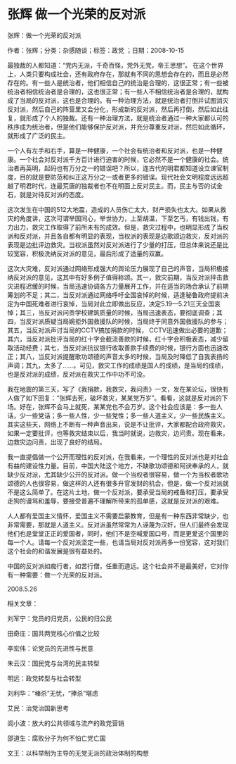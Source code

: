 # 张辉  做一个光荣的反对派    
    
张辉：做一个光荣的反对派    
作者：张辉；分类：杂感随谈；标签：政党 ；日期：2008-10-15    
最独裁的人都知道：“党内无派，千奇百怪，党外无党，帝王思想”。 在这个世界上，人类只要构成社会，还有政府存在，那就有不同的思想会存在的，而且是必然存在的。有一些人是统治者，他们相信自己的统治是合理的，这很正常；有一些被统治者相信统治者是合理的，这也很正常；有一些人不相信统治者是合理的，就构成了当局的反对派，这也是合理的。有一种治理方法，就是统治者打倒并试图消灭反对派，然后自己的阵营里又会分化，形成新的反对派，然后再打倒，然后如此往复，就形成了个人的独裁。还有一种治理方法，就是统治者通过一种大家都认可的秩序成为统治者，但是他们能够保护反对派，并充分尊重反对派，然后如此循环，就形成了广泛的民主。    
一个人有左手和右手，算是一种健康，一个社会有统治者和反对派，也是一种健康。一个社会对反对派千方百计进行迫害的时候，它必然不是一个健康的社会。统治者再英明，起码也有万分之一的错误吧？所以，连古代的明君都知道设立谏官制度，目的就是要防范和纠正这万分之一或者更多的错误。现代社会文明程度远远超越了明君时代，连最荒唐的独裁者也不在明面上反对民主。而，民主与否的试金石，就是对待反对派的态度。    
这次发生在中国的512大地震，造成的人员伤亡太大，财产损失也太大。如果从救灾的角度讲，这次可谓举国同心，举世协力，上至胡温，下至乞丐，有钱出钱，有力出力，救灾工作取得了前所未有的成效。但是，救灾过程中，也明显形成了当权派和反对派，并且各自都有明显的表现，当权派的表现是边歌颂边救灾，反对派的表现是边批评边救灾。当权派虽然对反对派进行了少量的打压，但总体来说还是比较宽容，积极洗纳反对派的意见，最后形成了适量的双赢。    
这次大灾难，反对派通过网络形成强大的舆论压力展现了自己的声音，当局积极接纳反对派的意见，这其中有好多例子值得称颂。其一，救灾前期，当反对派抨击救灾进程迟缓的时候，当局迅速协调各方力量展开工作，并在适当的场合承认了前期筹划的不足；其二，当反对派通过网络呼吁全国哀悼的时候，适逢秘鲁政府提前决定为中国死难者进行哀悼，当局对此立即做出反应，决定5.19—5.21三天全国哀悼；其三，当反对派问责学校建筑质量的时候，当局迅速表态，要彻底调查；其四，当反对派质疑当局婉拒外国救援队的时候，当局终于同意外国救援队的参与；其五，当反对派声讨当局的CCTV搞加捐款的时候， CCTV迅速做出必要的道歉；其六，当反对派批评当局的红十字会截流善款的时候，红十字会积极表态，减少留取活动经费；其七，当反对派抗议银行收取善款手续费的时候，银行方面也迅速改正；其八，当反对派提醒歌功颂德的声音太多的时候，当局及时降低了自我表扬的声调；其九，太多了……。可见，救灾工作的成绩是国人的成绩，是当局的成绩，也是反对派的成绩，反对派在救灾工作中功不可没。    
我在地震的第三天，写了《我捐款，我救灾，我问责》一文，发在某论坛，很快有人做了如下回复：“张辉去死，破坏救灾，某某党万岁”。看看，这就是反对派的下场。好在，张辉不会马上就死，某某党也不会万岁。这个社会应该是：多一些人话，少一些党话；多一些人性，少一些党性；多一些人道主义，少一些民族主义。其实这些天，网络上不断有一种声音出来，说是不让批评，大家都配合政府救灾，如果一定要批评，也等救灾结束以后，我当时就说，边救灾，边问责。现在看来，边救灾边问责，出现了良好的结局。    
我一直提倡做一个公开而理性的反对派，在我看来，一个理性的反对派也是对社会有益的建设性力量。目前，中国大陆这个地方，不缺歌功颂德和阿谀奉承的人，就缺少反对派，尤其缺少公开的反对派。做一个当权者很容易，做一个为当权者歌功颂德的人也很容易，做这样的人还有很多升官发财的机会，但是，做一个反对派就不是这么简单了。在这片土地，做一个反对派，要承受当局的戒备和打压，要承受走狗的谩骂和羞辱，要接受普遍不理解所带来的孤单感，这就是反对派的艰难。    
人人都有爱国主义情怀，爱国主义不需要启蒙教育，但是有一种东西非常缺少，也非常需要，那就是人道主义。反对派虽然常常为人诬蔑为汉奸，但人们最终会发现他们也是堂堂正正的爱国者，同时，他们不是空喊爱国口号，而是更爱这个国里的每一个人。请每一个反对派坚定一些，也请当局对反对派再多一份宽容，这对我们这个社会的和谐发展是很有益处的。    
中国的反对派如痴行者，如苦行僧，任重而道远。这个社会并不是最美好，它对你有一种需要：做一个光荣的反对派。    
2008.5.26    
    
相关文章：    
刘军宁：党员的归党员，公民的归公民    
田奇庄：国共两党核心价值之比较    
李宏伟：论党员的先进性与民意    
朱云汉：国民党与台湾的民主转型    
明远：政党转型与社会转型    
刘利华：“棒杀”无忧，“捧杀”堪虑    
艾民：治党治国新思考    
闾小波：放大的公共领域与流产的政党营销    
邵道生：腐败分子为何不怕亡党亡国    
文王：以科举制为主导的无党无派的政治体制的构想